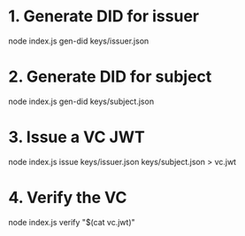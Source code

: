 # 1. Generate DID for issuer

node index.js gen-did keys/issuer.json

# 2. Generate DID for subject

node index.js gen-did keys/subject.json

# 3. Issue a VC JWT

node index.js issue keys/issuer.json keys/subject.json > vc.jwt

# 4. Verify the VC

node index.js verify "$(cat vc.jwt)"
